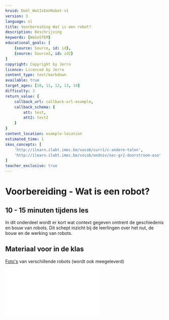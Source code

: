 ```yaml
---
hruid: Doel_WatIsEenRobot-v1
version: 3
language: nl
title: Voorbereiding Wat is een robot?
description: Beschrijving
keywords: [WeGoSTEM]
educational_goals: [
    {source: Source, id: id}, 
    {source: Source2, id: id2}
]
copyright: Copyright by Jerro
licence: Licenced by Jerro
content_type: text/markdown
available: true
target_ages: [10, 11, 12, 13, 14]
difficulty: 3
return_value: {
    callback_url: callback-url-example,
    callback_schema: {
        att: test,
        att2: test2
    }
}
content_location: example-location
estimated_time: 1
skos_concepts: [
    'http://ilearn.ilabt.imec.be/vocab/curr1/c-andere-talen', 
    'http://ilearn.ilabt.imec.be/vocab/ondniv/sec-gr2-doorstroom-aso'
]
teacher_exclusive: true
---
```


# Voorbereiding - Wat is een robot? 
## 10 - 15 minuten tijdens les

In dit onderdeel wordt er kort wat context gegeven omtrent de geschiedenis en bouw van robots. Dit schept inzicht bij de leerlingen over het nut, de bouw en de werking van robots.

## Materiaal voor in de klas

[Foto's](embed/WeGoSTEMrobotfotos.pdf "Afbeeldingen Klasgesprek") van verschillende robots (wordt ook meegeleverd)

![](embed/WeGoSTEMrobotfotos.pdf "Afbeeldingen Klasgesprek")





